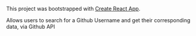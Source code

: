 This project was bootstrapped with [Create React App](https://github.com/facebook/create-react-app).

Allows users to search for a Github Username and get their corresponding data, via Github API
